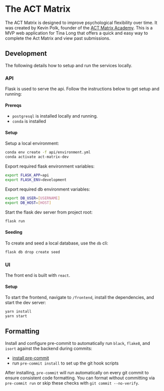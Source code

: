 # The ACT Matrix

The ACT Matrix is designed to improve psychological flexibility over time. It
was created by Kevin Polk, founder of the [ACT Matrix
Academy](https://www.theactmatrixacademy.com/). This is a MVP web application
for Tina Long that offers a quick and easy way to complete the Act Matrix and
view past submissions.

## Development

The following details how to setup and run the services locally.

### API

Flask is used to serve the api. Follow the instructions below to get setup and
running:

#### Prereqs

- `postgresql` is installed locally and running.
- `conda` is installed

#### Setup

Setup a local environment:

```bash
conda env create -f api/environment.yml
conda activate act-matrix-dev
```

Export required flask environment variables:

```bash
export FLASK_APP=api
export FLASK_ENV=development
```

Export required db environment variables:

```bash
export DB_USER=[USERNAME]
export DB_HOST=[HOST]
```

Start the flask dev server from project root:

```bash
flask run
```

#### Seeding

To create and seed a local database, use the `db` cli:

```bash
flask db drop create seed
```

### UI

The front end is built with `react`.

#### Setup

To start the frontend, navigate to `/frontend`, install the dependencies, and
start the dev server:

```bash
yarn install
yarn start
```

## Formatting

Install and configure pre-commit to automatically run `black`, `flake8`, and
`isort` against the backend during commits:

- [install pre-commit](https://pre-commit.com/#installation)
- run `pre-commit install` to set up the git hook scripts

After installing, `pre-commit` will run automatically on every git commit to
ensure consistent code formatting. You can format without committing via
`pre-commit run` or skip these checks with `git commit --no-verify`.
